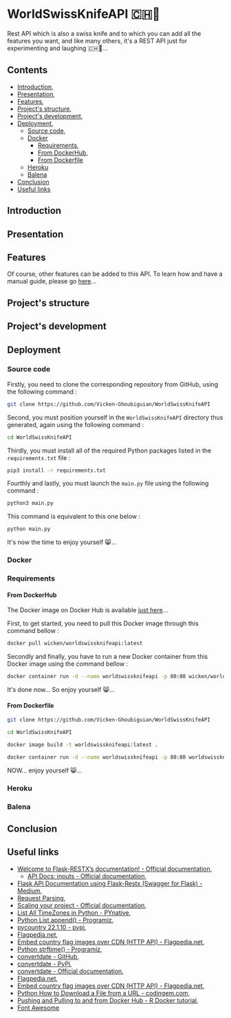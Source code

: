 # WorldSwissKnifeAPI 🇨🇭🔪

Rest API which is also a swiss knife and to which you can add all the features you want, and like many others, it's a REST API just for experimenting and laughing 🇨🇭🔪...

## Contents

* [Introduction](#introduction),
* [Presentation](#presentation),
* [Features](#features),
* [Project's structure](#project_s_structure),
* [Project's development](#project_s_development),
* [Deployment](#deployment),
    * [Source code](#source_code),
    * [Docker](#docker)
      * [Requirements](#requirements),    
      * [From DockerHub](#from_dockerhub),
      * [From Dockerfile](#from_dockerfile)
    * [Heroku](#heroku)
    * [Balena](#balena)
* [Conclusion](#conclusion)
* [Useful links](#useful_links)

<a name="introduction"></a>
## Introduction

<a name="presentation"></a>
## Presentation

<a name="features"></a>
## Features

Of course, other features can be added to this API. To learn how and have a manual guide, please go [here]()...

<a name="project_s_structure"></a>
## Project's structure



<a name="project_s_development"></a>
## Project's development



<a name="deployment"></a>
## Deployment



<a name="source_code"></a>
### Source code

Firstly, you need to clone the corresponding repository from GitHub, using the following command :

```bash
git clone https://github.com/Vicken-Ghoubiguian/WorldSwissKnifeAPI
```

Second, you must position yourself in the `WorldSwissKnifeAPI` directory thus generated, again using the following command :

```bash
cd WorldSwissKnifeAPI
```

Thirdly, you must install all of the required Python packages listed in the `requirements.txt` file :

```bash
pip3 install -r requirements.txt
```

Fourthly and lastly, you must launch the `main.py` file using the following command :

```bash
python3 main.py
```

This command is equivalent to this one below :

```bash
python main.py
```

It's now the time to enjoy yourself 😸...

<a name="docker"></a>
### Docker

<a name="requirements"></a>
### Requirements

<a name="from_dockerhub"></a>
#### From DockerHub

The Docker image on Docker Hub is available [just here](https://hub.docker.com/repository/docker/wicken/worldswissknifeapi)...

First, to get started, you need to pull this Docker image through this command bellow :

```bash
docker pull wicken/worldswissknifeapi:latest
```

Secondly and finally, you have to run a new Docker container from this Docker image using the command bellow :

```bash
docker container run -d --name worldswissknifeapi -p 80:80 wicken/worldswissknifeapi:latest
```

It's done now... So enjoy yourself 😸...

<a name="from_dockerfile"></a>
#### From Dockerfile



```bash
git clone https://github.com/Vicken-Ghoubiguian/WorldSwissKnifeAPI
```



```bash
cd WorldSwissKnifeAPI
```



```bash
docker image build -t worldswissknifeapi:latest .
```



```bash
docker container run -d --name worldswissknifeapi -p 80:80 worldswissknifeapi:latest
```

NOW... enjoy yourself 😸...

<a name="heroku"></a>
### Heroku

<a name="balena"></a>
### Balena



<a name="conclusion"></a>
## Conclusion



<a name="useful_links"></a>
## Useful links

* [Welcome to Flask-RESTX’s documentation! - Official documentation](https://flask-restx.readthedocs.io/en/latest/),
     * [API Docs: inputs - Official documentation](https://flask-restful.readthedocs.io/en/latest/api.html#inputs),
* [Flask API Documentation using Flask-Restx (Swagger for Flask) - Medium](https://abhtri.medium.com/flask-api-documentation-using-flask-restx-swagger-for-flask-84be13d70e0),
* [Request Parsing](https://flask-restful.readthedocs.io/en/latest/reqparse.html),
* [Scaling your project - Official documentation](https://flask-restx.readthedocs.io/en/latest/scaling.html),
* [List All TimeZones in Python - PYnative](https://pynative.com/list-all-timezones-in-python/#h-get-list-of-all-timezones-name),
* [Python List append() - Programiz](https://www.programiz.com/python-programming/methods/list/append),
* [pycountry 22.1.10 - pypi](https://pypi.org/project/pycountry/),
* [Flagpedia.net](https://flagpedia.net),
* [Embed country flag images over CDN (HTTP API) - Flagpedia.net](https://flagpedia.net/download/api),
* [Python strftime() - Programiz](https://www.programiz.com/python-programming/datetime/strftime),
* [convertdate - GitHub](https://github.com/fitnr/convertdate),
* [convertdate - PyPi](https://pypi.org/project/convertdate/),
* [convertdate - Official documentation](https://convertdate.readthedocs.io/en/latest/index.html),
* [Flagpedia.net](https://flagpedia.net),
* [Embed country flag images over CDN (HTTP API) - Flagpedia.net](https://flagpedia.net/download/api),
* [Python How to Download a File from a URL - codingem.com](https://www.codingem.com/python-download-file-from-url/),
* [Pushing and Pulling to and from Docker Hub - R Docker tutorial](https://jsta.github.io/r-docker-tutorial/04-Dockerhub.html),
* [Font Awesome](https://fontawesome.com)
